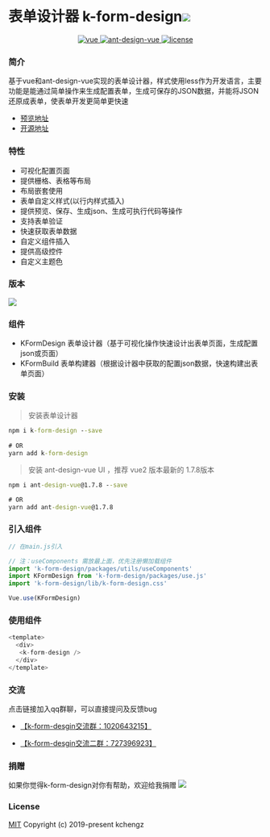 


# 表单设计器 k-form-design![](https://img.shields.io/github/stars/Kchengz/k-form-design?style=social)

<p align="center">
  <a href="https://github.com/vuejs/vue">
    <img src="https://img.shields.io/badge/vue-2.6.10-brightgreen.svg" alt="vue">
  </a>
  <a href="https://github.com/vueComponent/ant-design-vue">
    <img src="https://img.shields.io/badge/Ant%20Design%20Vue-1.5.1-blue" alt="ant-design-vue">
  </a>
  <a href="https://github.com/Kchengz/k-form-design/blob/master/LICENSE">
    <img src="https://img.shields.io/github/license/mashape/apistatus.svg" alt="license">
  </a>
</p>

### 简介
基于vue和ant-design-vue实现的表单设计器，样式使用less作为开发语言，主要功能是能通过简单操作来生成配置表单，生成可保存的JSON数据，并能将JSON还原成表单，使表单开发更简单更快速
- [预览地址](http://cdn.kcz66.com/k-form-design.html)
- [开源地址](https://github.com/Kchengz/k-form-design)

### 特性
- 可视化配置页面
- 提供栅格、表格等布局
- 布局嵌套使用
- 表单自定义样式(以行内样式插入)
- 提供预览、保存、生成json、生成可执行代码等操作
- 支持表单验证
- 快速获取表单数据
- 自定义组件插入
- 提供高级控件
- 自定义主题色

### 版本
[![](https://img.shields.io/npm/v/k-form-design.svg?style=flat-square)](https://www.npmjs.com/package/k-form-design)

### 组件
- KFormDesign 表单设计器（基于可视化操作快速设计出表单页面，生成配置json或页面）
- KFormBuild 表单构建器（根据设计器中获取的配置json数据，快速构建出表单页面）

### 安装

> 安装表单设计器

```cmd
npm i k-form-design --save
 
# OR
yarn add k-form-design
```

> 安装 ant-design-vue UI ，推荐 vue2 版本最新的 1.7.8版本

```cmd
npm i ant-design-vue@1.7.8 --save

# OR
yarn add ant-design-vue@1.7.8
```

### 引入组件

``` javascript
// 在main.js引入

// 注：useComponents 需放最上面，优先注册懒加载组件
import 'k-form-design/packages/utils/useComponents'
import KFormDesign from 'k-form-design/packages/use.js'
import 'k-form-design/lib/k-form-design.css'

Vue.use(KFormDesign)
```

### 使用组件
``` javascript
<template>
  <div>
   <k-form-design />
  </div>
</template>
```

### 交流
点击链接加入qq群聊，可以直接提问及反馈bug

- [【k-form-desgin交流群：1020643215】](https://jq.qq.com/?_wv=1027&k=5BeoFAr) 

- [【k-form-desgin交流二群：727396923】](https://jq.qq.com/?_wv=1027&k=uYyqQPlQ)

### 捐赠
如果你觉得k-form-design对你有帮助，欢迎给我捐赠
![](http://cdn.kcz66.com/donation.png)

### License
[MIT](https://github.com/Kchengz/k-form-design/blob/master/LICENSE)
Copyright (c) 2019-present kchengz